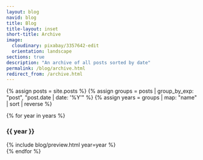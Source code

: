 ```yaml
---
layout: blog
navid: blog
title: Blog
title-layout: inset
short-title: Archive
image:
  cloudinary: pixabay/3357642-edit
  orientation: landscape
sections: true
description: "An archive of all posts sorted by date"
permalink: /blog/archive.html
redirect_from: /archive.html
---
```


{% assign posts = site.posts %}
{% assign groups = posts | group_by_exp: "post", "post.date | date: '%Y'" %}
{% assign years = groups | map: "name" | sort | reverse %}

{% for year in years %}
<section class="dark-grey">
  <h3>{{ year }}</h3>
</section>
<section class="grey">
  {% include blog/preview.html year=year %}
</section>
{% endfor %}
